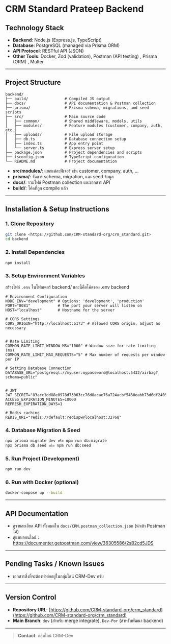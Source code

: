 # CRM Standard Prateep Backend

## Technology Stack

- **Backend**: Node.js (Express.js, TypeScript) 
- **Database**: PostgreSQL (managed via Prisma ORM)
- **API Protocol**: RESTful API (JSON)
- **Other Tools**: Docker, Zod (validation), Postman (API testing) , Prisma (ORM) , Multer

---

## Project Structure

```
backend/
├── build/                # Compiled JS output
├── docs/                 # API documentation & Postman collection
├── prisma/               # Prisma schema, migrations, and seed scripts
├── src/                  # Main source code
│   ├── common/           # Shared middleware, models, utils
│   ├── modules/          # Feature modules (customer, company, auth, etc.)
│   ├── uploads/          # File upload storage
│   ├── db.ts             # Database connection setup
│   ├── index.ts          # App entry point
│   └── server.ts         # Express server setup
├── package.json          # Project dependencies and scripts
├── tsconfig.json         # TypeScript configuration
└── README.md             # Project documentation
```

- **src/modules/**: แยกแต่ละฟีเจอร์ เช่น customer, company, auth, ...
- **prisma/**: จัดการ schema, migration, และ seed ข้อมูล
- **docs/**: รวมไฟล์ Postman collection และเอกสาร API
- **build/**: โค้ดที่ถูก compile แล้ว

---

## Installation & Setup Instructions

### 1. Clone Repository
```sh
git clone <https://github.com/CRM-standard-org/crm_standard.git>
cd backend
```

### 2. Install Dependencies
```sh
npm install
```

### 3. Setup Environment Variables
สร้างไฟล์ `.env` ในโฟลเดอร์ backend/ และนี้คือโค้ดของ .env backend
```
# Environment Configuration
NODE_ENV="development" # Options: 'development', 'production'
PORT="8081"            # The port your server will listen on
HOST="localhost"       # Hostname for the server

# CORS Settings
CORS_ORIGIN="http://localhost:5173" # Allowed CORS origin, adjust as necessary


# Rate Limiting
COMMON_RATE_LIMIT_WINDOW_MS="1000" # Window size for rate limiting (ms)
COMMON_RATE_LIMIT_MAX_REQUESTS="5" # Max number of requests per window per IP

# Setting Database Connection
DATABASE_URL="postgresql://myuser:mypassword@localhost:5432/airbag?schema=public"


# JWT
JWT_SECRET="83acc1dd88e0978d73063cc76d8acae76a724acbf5430eabb73d6df2405334c2"
ACCESS_EXPIRATION_MINUTES=10000
REFRESH_EXPIRATION_DAYS=1

# Redis caching
REDIS_URI="redis://default:redispw@localhost:32768"
```

### 4. Database Migration & Seed
```sh
npx prisma migrate dev หรือ npm run db:migrate
npx prisma db seed หรือ npm run db:seed
```

### 5. Run Project (Development)
```sh
npm run dev
```

### 6. Run with Docker (optional)
```sh
docker-compose up --build
```

---

## API Documentation

- ดูรายละเอียด API ทั้งหมดใน `docs/CRM.postman_collection.json` (นำเข้า Postman ได้)
- ดูแบบออนไลน์ : https://documenter.getpostman.com/view/36305586/2sB2cd5JDS

---

##  Pending Tasks / Known Issues

- เอกสารสิ่งที่จะต้องทำต่ออยู่ในกลุ่มไลน์ CRM-Dev ครับ

---

## Version Control

- **Repository URL**: [https://github.com/CRM-standard-org/crm_standard](https://github.com/CRM-standard-org/crm_standard)
- **Main Branch**: `dev` (สำหรับ merge integrate), `Dev-Por` (สำหรับพัฒนา backend)

---

> **Contact**: กลุ่มไลน์ CRM-Dev
